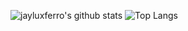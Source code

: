 ![jayluxferro's github stats](https://github-readme-stats.vercel.app/api?username=jayluxferro&show_icons=true&count_private=true&theme=tokyonight&include_all_commits=true&hide_border=true) ![Top Langs](https://github-readme-stats.vercel.app/api/top-langs/?username=jayluxferro&show_icons=true&count_private=true&theme=tokyonight&layout=compact&include_all_commits=true&hide_border=true)


